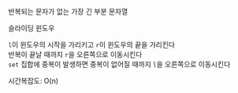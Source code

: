 반복되는 문자가 없는 가장 긴 부분 문자열

슬라이딩 윈도우

`l`이 윈도우의 시작을 가리키고 `r`이 윈도우의 끝을 가리킨다  
반복이 끝날 때까지 `r`을 오른쪽으로 이동시킨다  
`set` 집합에 중복이 발생하면 중복이 없어질 때까지 `l`을 오른쪽으로 이동시킨다

시간복잡도: O(n)​
